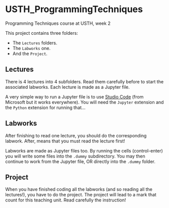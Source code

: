 # USTH_ProgrammingTechniques
Programming Techniques course at USTH, week 2

This project contains three folders:
- The `Lectures` folders.
- The `Labworks` one. 
- And the `Project`.

## Lectures
There is 4 lectures into 4 subfolders. 
Read them carefully before to start the associated labworks.
Each lecture is made as a Jupyter file.

A very simple way to run a Jupyter file is to use [Studio Code](https://code.visualstudio.com/) (from Microsoft but it works everywhere). 
You will need the `Jupyter` extension and the `Python` extension for running that...

## Labworks
After finishing to read one lecture, you should do the corresponding labwork. 
After, means that you must read the lecture first! 

Labworks are made as Jupyter files too. 
By running the cells (control-enter) you will write some files into the `.dummy` subdirectory. 
You may then continue to work from the Jupyter file, OR directly into the `.dummy` folder.

## Project
When you have finished coding all the labworks (and so reading all the lectures!), you have to do the project.
The project will lead to a mark that count for this teaching unit. 
Read carefully the instruction!

